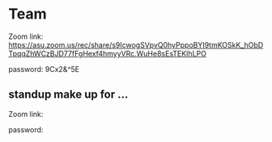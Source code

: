 # Team

Zoom link: https://asu.zoom.us/rec/share/s9IcwogSVpvQ0hyPppoBYI9tmKOSkK_hObDTpqqZhWCzBJD77fFgHexf4hmyyVRc.WuHe8sEsTEKIhLPO

password: 9Cx2&^5E


## standup make up for ...

Zoom link:

password: 

